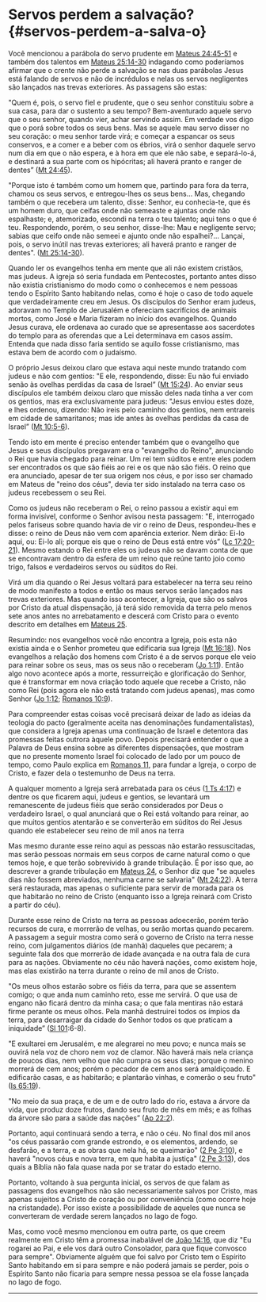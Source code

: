 # Servos perdem a salvação? {#servos-perdem-a-salva-o}

Você mencionou a parábola do servo prudente em [Mateus 24:45-51](http://bibliaonline.com.br/acf/mt/24/45-51) e também dos talentos em [Mateus 25:14-30](http://bibliaonline.com.br/acf/mt/25/14-30) indagando como poderíamos afirmar que o crente não perde a salvação se nas duas parábolas Jesus está falando de servos e não de incrédulos e nelas os servos negligentes são lançados nas trevas exteriores. As passagens são estas:

&quot;Quem é, pois, o servo fiel e prudente, que o seu senhor constituiu sobre a sua casa, para dar o sustento a seu tempo? Bem-aventurado aquele servo que o seu senhor, quando vier, achar servindo assim. Em verdade vos digo que o porá sobre todos os seus bens. Mas se aquele mau servo disser no seu coração: o meu senhor tarde virá; e começar a espancar os seus conservos, e a comer e a beber com os ébrios, virá o senhor daquele servo num dia em que o não espera, e à hora em que ele não sabe, e separá-lo-á, e destinará a sua parte com os hipócritas; ali haverá pranto e ranger de dentes” ([Mt 24:45](http://bibliaonline.com.br/acf/mt/24/45)).

&quot;Porque isto é também como um homem que, partindo para fora da terra, chamou os seus servos, e entregou-lhes os seus bens... Mas, chegando também o que recebera um talento, disse: Senhor, eu conhecia-te, que és um homem duro, que ceifas onde não semeaste e ajuntas onde não espalhaste; e, atemorizado, escondi na terra o teu talento; aqui tens o que é teu. Respondendo, porém, o seu senhor, disse-lhe: Mau e negligente servo; sabias que ceifo onde não semeei e ajunto onde não espalhei?... Lançai, pois, o servo inútil nas trevas exteriores; ali haverá pranto e ranger de dentes&quot;. ([Mt 25:14-30](http://bibliaonline.com.br/acf/mt/25/14-30)).

Quando ler os evangelhos tenha em mente que ali não existem cristãos, mas judeus. A igreja só seria fundada em Pentecostes, portanto antes disso não existia cristianismo do modo como o conhecemos e nem pessoas tendo o Espírito Santo habitando nelas, como é hoje o caso de todo aquele que verdadeiramente creu em Jesus. Os discípulos do Senhor eram judeus, adoravam no Templo de Jerusalém e ofereciam sacrifícios de animais mortos, como José e Maria fizeram no início dos evangelhos. Quando Jesus curava, ele ordenava ao curado que se apresentasse aos sacerdotes do templo para as oferendas que a Lei determinava em casos assim. Entenda que nada disso faria sentido se aquilo fosse cristianismo, mas estava bem de acordo com o judaísmo.

O próprio Jesus deixou claro que estava aqui neste mundo tratando com judeus e não com gentios: &quot;E ele, respondendo, disse: Eu não fui enviado senão às ovelhas perdidas da casa de Israel” ([Mt 15:24](http://bibliaonline.com.br/acf/mt/15/24)). Ao enviar seus discípulos ele também deixou claro que missão deles nada tinha a ver com os gentios, mas era exclusivamente para judeus: &quot;Jesus enviou estes doze, e lhes ordenou, dizendo: Não ireis pelo caminho dos gentios, nem entrareis em cidade de samaritanos; mas ide antes às ovelhas perdidas da casa de Israel” ([Mt 10:5-6](http://bibliaonline.com.br/acf/mt/10/5-6)).

Tendo isto em mente é preciso entender também que o evangelho que Jesus e seus discípulos pregavam era o &quot;evangelho do Reino&quot;, anunciando o Rei que havia chegado para reinar. Um rei tem súditos e entre eles podem ser encontrados os que são fiéis ao rei e os que não são fiéis. O reino que era anunciado, apesar de ter sua origem nos céus, e por isso ser chamado em Mateus de &quot;reino dos céus&quot;, devia ter sido instalado na terra caso os judeus recebessem o seu Rei.

Como os judeus não receberam o Rei, o reino passou a existir aqui em forma invisível, conforme o Senhor avisou nesta passagem: &quot;E, interrogado pelos fariseus sobre quando havia de vir o reino de Deus, respondeu-lhes e disse: o reino de Deus não vem com aparência exterior. Nem dirão: Ei-lo aqui, ou: Ei-lo ali; porque eis que o reino de Deus está entre vós” ([Lc 17:20-21](http://bibliaonline.com.br/acf/lc/17/20-21)). Mesmo estando o Rei entre eles os judeus não se davam conta de que se encontravam dentro da esfera de um reino que reúne tanto joio como trigo, falsos e verdadeiros servos ou súditos do Rei.

Virá um dia quando o Rei Jesus voltará para estabelecer na terra seu reino de modo manifesto a todos e então os maus servos serão lançados nas trevas exteriores. Mas quando isso acontecer, a Igreja, que são os salvos por Cristo da atual dispensação, já terá sido removida da terra pelo menos sete anos antes no arrebatamento e descerá com Cristo para o evento descrito em detalhes em [Mateus 25](http://bibliaonline.com.br/acf/mt/25).

Resumindo: nos evangelhos você não encontra a Igreja, pois esta não existia ainda e o Senhor prometeu que edificaria sua Igreja ([Mt 16:18](http://bibliaonline.com.br/acf/mt/16/18)). Nos evangelhos a relação dos homens com Cristo é a de servos porque ele veio para reinar sobre os seus, mas os seus não o receberam ([Jo 1:11](http://bibliaonline.com.br/acf/jo/1/11)). Então algo novo acontece após a morte, ressurreição e glorificação do Senhor, que é transformar em nova criação todo aquele que recebe a Cristo, não como Rei (pois agora ele não está tratando com judeus apenas), mas como Senhor ([Jo 1:12](http://bibliaonline.com.br/acf/jo/1/12); [Romanos 10:9](http://bibliaonline.com.br/acf/rm/10/9)).

Para compreender estas coisas você precisará deixar de lado as ideias da teologia do pacto (geralmente aceita nas denominações fundamentalistas), que considera a Igreja apenas uma continuação de Israel e detentora das promessas feitas outrora àquele povo. Depois precisará entender o que a Palavra de Deus ensina sobre as diferentes dispensações, que mostram que no presente momento Israel foi colocado de lado por um pouco de tempo, como Paulo explica em [Romanos 11](http://bibliaonline.com.br/acf/rm/11), para fundar a Igreja, o corpo de Cristo, e fazer dela o testemunho de Deus na terra.

A qualquer momento a Igreja será arrebatada para os céus ([1 Ts 4:17](http://bibliaonline.com.br/acf/1ts/4/17)) e dentre os que ficarem aqui, judeus e gentios, se levantará um remanescente de judeus fiéis que serão considerados por Deus o verdadeiro Israel, o qual anunciará que o Rei está voltando para reinar, ao que muitos gentios atentarão e se converterão em súditos do Rei Jesus quando ele estabelecer seu reino de mil anos na terra

Mas mesmo durante esse reino aqui as pessoas não estarão ressuscitadas, mas serão pessoas normais em seus corpos de carne natural como o que temos hoje, e que terão sobrevivido à grande tribulação. É por isso que, ao descrever a grande tribulação em [Mateus 24](http://bibliaonline.com.br/acf/mt/24), o Senhor diz que &quot;se aqueles dias não fossem abreviados, nenhuma carne se salvaria&quot; ([Mt 24:22](http://bibliaonline.com.br/acf/mt/24/22)). A terra será restaurada, mas apenas o suficiente para servir de morada para os que habitarão no reino de Cristo (enquanto isso a Igreja reinará com Cristo a partir do céu).

Durante esse reino de Cristo na terra as pessoas adoecerão, porém terão recursos de cura, e morrerão de velhas, ou serão mortas quando pecarem. A passagem a seguir mostra como será o governo de Cristo na terra nesse reino, com julgamentos diários (de manhã) daqueles que pecarem; a seguinte fala dos que morrerão de idade avançada e na outra fala de cura para as nações. Obviamente no céu não haverá nações, como existem hoje, mas elas existirão na terra durante o reino de mil anos de Cristo.

&quot;Os meus olhos estarão sobre os fiéis da terra, para que se assentem comigo; o que anda num caminho reto, esse me servirá. O que usa de engano não ficará dentro da minha casa; o que fala mentiras não estará firme perante os meus olhos. Pela manhã destruirei todos os ímpios da terra, para desarraigar da cidade do Senhor todos os que praticam a iniquidade” ([Sl 101](http://bibliaonline.com.br/acf/sl/10/1):6-8).

&quot;E exultarei em Jerusalém, e me alegrarei no meu povo; e nunca mais se ouvirá nela voz de choro nem voz de clamor. Não haverá mais nela criança de poucos dias, nem velho que não cumpra os seus dias; porque o menino morrerá de cem anos; porém o pecador de cem anos será amaldiçoado. E edificarão casas, e as habitarão; e plantarão vinhas, e comerão o seu fruto&quot; ([Is 65:19](http://bibliaonline.com.br/acf/is/65/19)).

&quot;No meio da sua praça, e de um e de outro lado do rio, estava a árvore da vida, que produz doze frutos, dando seu fruto de mês em mês; e as folhas da árvore são para a saúde das nações” ([Ap 22:2](http://bibliaonline.com.br/acf/ap/22/2)).

Portanto, aqui continuará sendo a terra, e não o céu. No final dos mil anos &quot;os céus passarão com grande estrondo, e os elementos, ardendo, se desfarão, e a terra, e as obras que nela há, se queimarão&quot; ([2 Pe 3:10](http://bibliaonline.com.br/acf/2pe/3/10)), e haverá &quot;novos céus e nova terra, em que habita a justiça&quot; ([2 Pe 3:13](http://bibliaonline.com.br/acf/2pe/3/13)), dos quais a Bíblia não fala quase nada por se tratar do estado eterno.

Portanto, voltando à sua pergunta inicial, os servos de que falam as passagens dos evangelhos não são necessariamente salvos por Cristo, mas apenas sujeitos a Cristo de coração ou por conveniência (como ocorre hoje na cristandade). Por isso existe a possibilidade de aqueles que nunca se converteram de verdade serem lançados no lago de fogo.

Mas, como você mesmo mencionou em outra parte, os que creem realmente em Cristo têm a promessa inabalável de [João 14:16](http://bibliaonline.com.br/acf/jo/14/16), que diz &quot;Eu rogarei ao Pai, e ele vos dará outro Consolador, para que fique convosco para sempre&quot;. Obviamente alguém que foi salvo por Cristo tem o Espírito Santo habitando em si para sempre e não poderá jamais se perder, pois o Espírito Santo não ficaria para sempre nessa pessoa se ela fosse lançada no lago de fogo.

*****